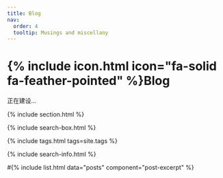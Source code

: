 ```yaml
---
title: Blog
nav:
  order: 4
  tooltip: Musings and miscellany
---
```


# {% include icon.html icon="fa-solid fa-feather-pointed" %}Blog

正在建设...

{% include section.html %}

{% include search-box.html %}

{% include tags.html tags=site.tags %}

{% include search-info.html %}

#{% include list.html data="posts" component="post-excerpt" %}
